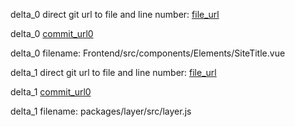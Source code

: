 delta_0 direct git url to file and line number: [file_url](https://www.github.com/martinlasek/serversideswift.racing/commit/15ae20f6c04ca0d1502076e585823733fcb1ac87/#diff-271ebbca646614f29ace90896ce1511f33863a6d75bd4b278e55e19f18e948bfL17)

delta_0 [commit_url0](https://www.github.com/martinlasek/serversideswift.racing/commit/15ae20f6c04ca0d1502076e585823733fcb1ac87)

delta_0 filename: Frontend/src/components/Elements/SiteTitle.vue



delta_1 direct git url to file and line number: [file_url](https://www.github.com/zuoyanart/vue-layer/commit/cd4d97ea9c5643150a749255eddb256067178522/#diff-bd180d58af1371c75f922c5e0fac51147827b2651430cbdcaa73c7a69a29a4b0L222)

delta_1 [commit_url0](https://www.github.com/zuoyanart/vue-layer/commit/cd4d97ea9c5643150a749255eddb256067178522)

delta_1 filename: packages/layer/src/layer.js



